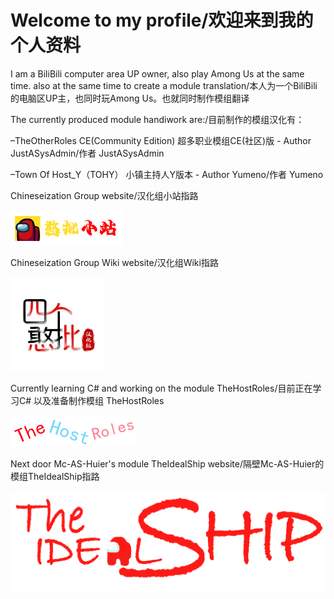 # Welcome to my profile/欢迎来到我的个人资料

I am a BiliBili computer area UP owner, also play Among Us at the same time. also at the same time to create a module translation/本人为一个BiliBili的电脑区UP主，也同时玩Among Us。也就同时制作模组翻译

The currently produced module handiwork are:/目前制作的模组汉化有：

 –TheOtherRoles CE(Community Edition) 超多职业模组CE(社区)版 - Author JustASysAdmin/作者 JustASysAdmin

 –Town Of Host_Y（TOHY） 小镇主持人Y版本 - Author Yumeno/作者 Yumeno

Chineseization Group  website/汉化组小站指路

  [![LOGO-Group](./Images/LOGO-Group.png)](https://amonguscn.club/)

Chineseization Group Wiki website/汉化组Wiki指路

  [![LOGO-Group](./Images/LOGO-Wiki.png)](https://amonguscn.cn/)

Currently learning C# and working on the module TheHostRoles/目前正在学习C# 以及准备制作模组 TheHostRoles

[![LOGO-Group](./Images/TheHostRoles_Banner.png)](https://github.com/XiezibanWrite/TheHostRoles/)



Next door Mc-AS-Huier's module TheIdealShip website/隔壁Mc-AS-Huier的模组TheIdealShip指路

  [![LOGO-Group](./Images/TheIdealShip-Banner.png)](https://github.com/TheIdealShipAU/TheIdealShip/)



